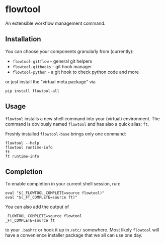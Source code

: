 # flowtool

An extensible workflow management command.

## Installation

You can choose your components granularly from (currently):

* `flowtool-gitflow` - general git helpers
* `flowtool-githooks` - git hook manager
* `flowtool-python` - a git hook to check python code and more

or just install the "virtual meta package" via

```shell
pip install flowtool-all
```

## Usage

`flowtool` installs a new shell command into your (virtual) environment.
The command is obviously named `flowtool` and has also a quick alias: `ft`.

Freshly installed `flowtool-base` brings only one command:
```shell
flowtool --help
flowtool runtime-info
ft
ft runtime-info
```

## Completion

To enable completion in your current shell session, run:

```shell
eval "$(_FLOWTOOL_COMPLETE=source flowtool)"
eval "$(_FT_COMPLETE=source ft)"
```

You can also add the output of
```shell
_FLOWTOOL_COMPLETE=source flowtool
_FT_COMPLETE=source ft
```
to your `.bashrc` or hook it up in `/etc/` somewhere.
Most likely `flowtool` will have a convenience installer
package that we all can use one day.


